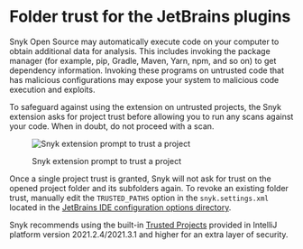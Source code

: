 # Folder trust for the JetBrains plugins

Snyk Open Source may automatically execute code on your computer to obtain additional data for analysis. This includes invoking the package manager (for example, pip, Gradle, Maven, Yarn, npm, and so on) to get dependency information. Invoking these programs on untrusted code that has malicious configurations may expose your system to malicious code execution and exploits.

To safeguard against using the extension on untrusted projects, the Snyk extension asks for project trust before allowing you to run any scans against your code. When in doubt, do not proceed with a scan.

<figure><img src="../../../.gitbook/assets/modal-dialog copy.png" alt="Snyk extension prompt to trust a project"><figcaption><p>Snyk extension prompt to trust a project</p></figcaption></figure>

Once a single project trust is granted, Snyk will not ask for trust on the opened project folder and its subfolders again. To revoke an existing folder trust, manually edit the `TRUSTED_PATHS` option in the `snyk.settings.xml` located in the [JetBrains IDE configuration options directory](https://www.jetbrains.com/help/idea/directories-used-by-the-ide-to-store-settings-caches-plugins-and-logs.html#config-directory).

Snyk recommends using the built-in [Trusted Projects](https://plugins.jetbrains.com/docs/intellij/trusted-projects.html) provided in IntelliJ platform version 2021.2.4/2021.3.1 and higher for an extra layer of security.
